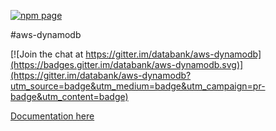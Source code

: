 [![npm page](https://nodei.co/npm/aws-dynamodb.png?downloads=true&downloadRank=true&stars=true)](https://www.npmjs.com/package/aws-dynamodb)

#aws-dynamodb

[![Join the chat at https://gitter.im/databank/aws-dynamodb](https://badges.gitter.im/databank/aws-dynamodb.svg)](https://gitter.im/databank/aws-dynamodb?utm_source=badge&utm_medium=badge&utm_campaign=pr-badge&utm_content=badge)

[Documentation here](http://databank.github.io/aws-dynamodb)



